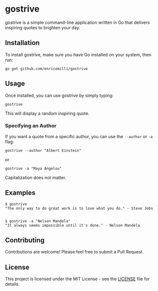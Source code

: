 # gostrive

gostrive is a simple command-line application written in Go that delivers inspiring quotes to brighten your day.

## Installation

To install gostrive, make sure you have Go installed on your system, then run:
```
go get github.com/enricomilli/gostrive
```

## Usage

Once installed, you can use gostrive by simply typing:
```
gostrive
```

This will display a random inspiring quote.

### Specifying an Author

If you want a quote from a specific author, you can use the `--author` or `-a` flag:

```
gostrive --author "Albert Einstein"
```

or

```
gostrive -a "Maya Angelou"
```

Capitalization does not matter.

## Examples

```
$ gostrive
"The only way to do great work is to love what you do." - Steve Jobs


$ gostrive -a "Nelson Mandela"
"It always seems impossible until it's done." - Nelson Mandela
```

## Contributing

Contributions are welcome! Please feel free to submit a Pull Request.

## License

This project is licensed under the MIT License - see the [LICENSE](LICENSE.md) file for details.
